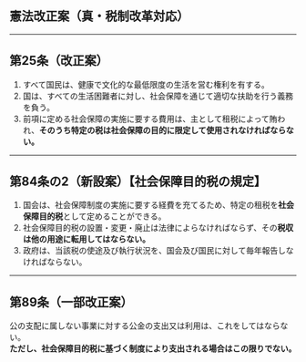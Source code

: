 ## 憲法改正案（真・税制改革対応）

---

## 第25条（改正案）

1. すべて国民は、健康で文化的な最低限度の生活を営む権利を有する。  
2. 国は、すべての生活困難者に対し、社会保障を通じて適切な扶助を行う義務を負う。  
3. 前項に定める社会保障の実施に要する費用は、主として租税によって賄われ、**そのうち特定の税は社会保障の目的に限定して使用されなければならない。**

---

## 第84条の2（新設案）【社会保障目的税の規定】

1. 国会は、社会保障制度の実施に要する経費を充てるため、特定の租税を**社会保障目的税**として定めることができる。  
2. 社会保障目的税の設置・変更・廃止は法律によらなければならず、その**税収は他の用途に転用してはならない。**  
3. 政府は、当該税の使途及び執行状況を、国会及び国民に対して毎年報告しなければならない。

---

## 第89条（一部改正案）

公の支配に属しない事業に対する公金の支出又は利用は、これをしてはならない。  
**ただし、社会保障目的税に基づく制度により支出される場合はこの限りでない。**
